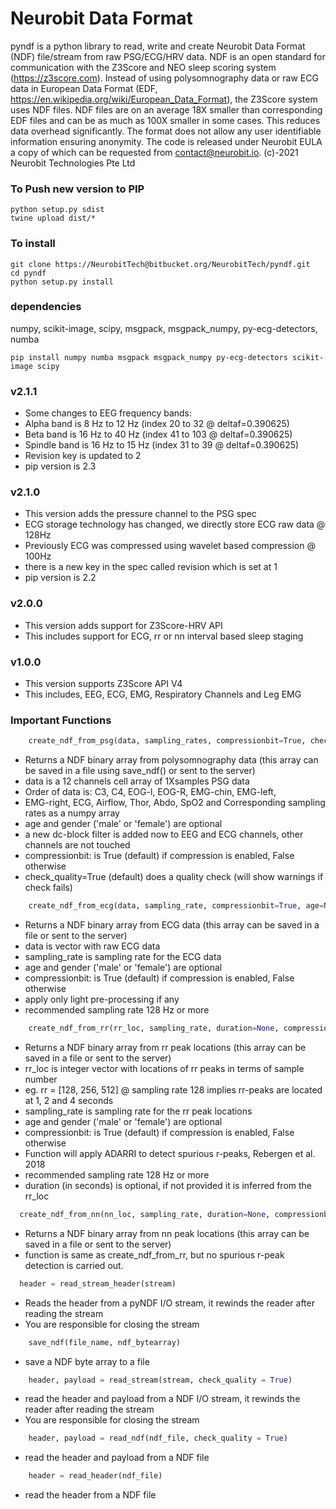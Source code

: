 # Neurobit Data Format #

pyndf is a python library to read, write and create Neurobit Data Format (NDF) file/stream from raw PSG/ECG/HRV data. NDF is an open standard for communication with the Z3Score and NEO sleep scoring system (https://z3score.com). Instead of using polysomnography data or raw ECG data in European Data Format (EDF, https://en.wikipedia.org/wiki/European_Data_Format), the Z3Score system uses NDF files. NDF files are on an average 18X smaller than corresponding EDF files and can be as much as 100X smaller in some cases. This reduces data overhead significantly. The format does not allow any user identifiable information ensuring anonymity. The code is released under Neurobit EULA a copy of which can be requested from contact@neurobit.io. (c)-2021 Neurobit Technologies Pte Ltd 

### To Push new version to PIP ###
```
python setup.py sdist
twine upload dist/*
```

### To install ###
```console
git clone https://NeurobitTech@bitbucket.org/NeurobitTech/pyndf.git
cd pyndf
python setup.py install 
```
### dependencies ###
numpy, scikit-image, scipy, msgpack, msgpack_numpy, py-ecg-detectors, numba
```console
pip install numpy numba msgpack msgpack_numpy py-ecg-detectors scikit-image scipy 
```

### v2.1.1 ###
 * Some changes to EEG frequency bands:
 * Alpha band is 8 Hz to 12 Hz (index 20 to 32 @ deltaf=0.390625)
 * Beta band is 16 Hz to 40 Hz (index 41 to 103 @ deltaf=0.390625)
 * Spindle band is 16 Hz to 15 Hz (index 31 to 39 @ deltaf=0.390625)
 * Revision key is updated to 2
 * pip version is 2.3

### v2.1.0 ###

* This version adds the pressure channel to the PSG spec
* ECG storage technology has changed, we directly store ECG raw data @ 128Hz
* Previously ECG was compressed using wavelet based compression @ 100Hz
* there is a new key in the spec called revision which is set at 1
* pip version is 2.2

### v2.0.0 ###

* This version adds support for Z3Score-HRV API 
* This includes support for ECG, rr or nn interval based sleep staging

### v1.0.0 ###

* This version supports Z3Score API V4 
* This includes, EEG, ECG, EMG, Respiratory Channels and Leg EMG

### Important Functions

```python
    create_ndf_from_psg(data, sampling_rates, compressionbit=True, check_quality = True, age=None, gender=None))
```
  - Returns a NDF binary array from polysomnography data (this array can be saved in a file using save_ndf() or sent to the server)
  - data is a 12 channels cell array of 1Xsamples PSG data 
  - Order of data is: C3, C4, EOG-l, EOG-R, EMG-chin, EMG-left, 
  - EMG-right, ECG, Airflow, Thor, Abdo, SpO2 and Corresponding sampling rates as a numpy array
  - age and gender ('male' or 'female') are optional
  - a new dc-block filter is added now to EEG and ECG channels, other channels are not touched
  - compressionbit: is True (default) if compression is enabled, False otherwise
  - check_quality=True (default) does a quality check (will show warnings if check fails)


```python
    create_ndf_from_ecg(data, sampling_rate, compressionbit=True, age=None, gender=None))
```
  - Returns a NDF binary array from ECG data (this array can be saved in a file or sent to the server)
  - data is vector with raw ECG data 
  - sampling_rate is sampling rate for the ECG data
  - age and gender ('male' or 'female') are optional
  - compressionbit: is True (default) if compression is enabled, False otherwise
  - apply only light pre-processing if any
  - recommended sampling rate 128 Hz or more


```python
    create_ndf_from_rr(rr_loc, sampling_rate, duration=None, compressionbit=True, age=None, gender=None))
```
  - Returns a NDF binary array from rr peak locations (this array can be saved in a file or sent to the server)
  - rr_loc is integer vector with locations of rr peaks in terms of sample number
  - eg. rr = [128, 256, 512] @ sampling rate 128 implies rr-peaks are located at 1, 2 and 4 seconds
  - sampling_rate is sampling rate for the rr peak locations
  - age and gender ('male' or 'female') are optional
  - compressionbit: is True (default) if compression is enabled, False otherwise
  - Function will apply ADARRI to detect spurious r-peaks, Rebergen et al. 2018
  - recommended sampling rate 128 Hz or more
  - duration (in seconds) is optional, if not provided it is inferred from the rr_loc

  ```python
    create_ndf_from_nn(nn_loc, sampling_rate, duration=None, compressionbit=True, age=None, gender=None))
```
  - Returns a NDF binary array from nn peak locations (this array can be saved in a file or sent to the server)
  - function is same as create_ndf_from_rr, but no spurious r-peak detection is carried out.


  ```python 
    header = read_stream_header(stream)
```
 - Reads the header from a pyNDF I/O stream, it rewinds the reader after reading the stream
 - You are responsible for closing the stream

```python 
    save_ndf(file_name, ndf_bytearray)
```
 - save a NDF byte array to a file 


```python 
    header, payload = read_stream(stream, check_quality = True)
```
 - read the header and payload from a NDF I/O stream, it rewinds the reader after reading the stream
 - You are responsible for closing the stream

```python 
    header, payload = read_ndf(ndf_file, check_quality = True)
```
 - read the header and payload from a NDF file

```python 
    header = read_header(ndf_file)
```
 - read the header from a NDF file
